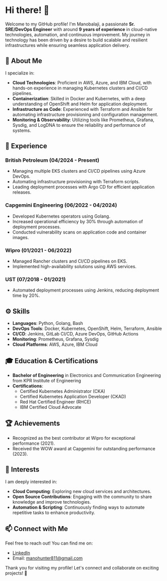 # Hi there! 👋

Welcome to my GitHub profile! I'm Manobalaji, a passionate **Sr. SRE/DevOps Engineer** with around **9 years of experience** in cloud-native technologies, automation, and continuous improvement. My journey in technology has been driven by a desire to build scalable and resilient infrastructures while ensuring seamless application delivery.

## 🚀 About Me

I specialize in:

- **Cloud Technologies**: Proficient in AWS, Azure, and IBM Cloud, with hands-on experience in managing Kubernetes clusters and CI/CD pipelines.
- **Containerization**: Skilled in Docker and Kubernetes, with a deep understanding of OpenShift and Helm for application deployment.
- **Infrastructure as Code**: Experienced with Terraform and Ansible for automating infrastructure provisioning and configuration management.
- **Monitoring & Observability**: Utilizing tools like Prometheus, Grafana, Sysdig, and LogDNA to ensure the reliability and performance of systems.

## 💼 Experience

### British Petroleum (04/2024 - Present)
- Managing multiple EKS clusters and CI/CD pipelines using Azure DevOps.
- Automating infrastructure provisioning with Terraform scripts.
- Leading deployment processes with Argo CD for efficient application releases.

### Capgemini Engineering (06/2022 - 04/2024)
- Developed Kubernetes operators using Golang.
- Increased operational efficiency by 30% through automation of deployment processes.
- Conducted vulnerability scans on application code and container images.

### Wipro (01/2021 - 06/2022)
- Managed Rancher clusters and CI/CD pipelines on EKS.
- Implemented high-availability solutions using AWS services.

### UST (07/2018 - 01/2021)
- Automated deployment processes using Jenkins, reducing deployment time by 20%.

## ⚙️ Skills

- **Languages**: Python, Golang, Bash
- **DevOps Tools**: Docker, Kubernetes, OpenShift, Helm, Terraform, Ansible
- **CI/CD**: Jenkins, GitLab CI/CD, Azure DevOps, GitHub Actions
- **Monitoring**: Prometheus, Grafana, Sysdig
- **Cloud Platforms**: AWS, Azure, IBM Cloud

## 🎓 Education & Certifications

- **Bachelor of Engineering** in Electronics and Communication Engineering from KPR Institute of Engineering
- **Certifications**:
  - Certified Kubernetes Administrator (CKA)
  - Certified Kubernetes Application Developer (CKAD)
  - Red Hat Certified Engineer (RHCE)
  - IBM Certified Cloud Advocate

## 🏆 Achievements

- Recognized as the best contributor at Wipro for exceptional performance (2021).
- Received the WOW award at Capgemini for outstanding performance (2023).

## 🌱 Interests

I am deeply interested in:

- **Cloud Computing**: Exploring new cloud services and architectures.
- **Open Source Contributions**: Engaging with the community to share knowledge and improve technologies.
- **Automation & Scripting**: Continuously finding ways to automate repetitive tasks to enhance productivity.
  
## 📫 Connect with Me

Feel free to reach out! You can find me on:

- [LinkedIn](https://www.linkedin.com/in/manobalaji)
- Email: [manohunter811@gmail.com](mailto:manohunter811@gmail.com)

Thank you for visiting my profile! Let's connect and collaborate on exciting projects! 🚀
